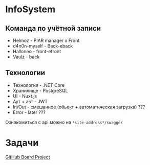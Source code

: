 # InfoSystem

## Команда по учётной записи
* Helmoz - PIAR manager x Front
* d4n0n-myself - Back-eback
* Halloneo - front-efront
* Vaulz - back

## Технологии
- Технология - .NET Core
- Хранилище - PostgreSQL
- UI - Nuxt.js
- Аут + авт - JWT
- In/Out - смешанное (обьект + автоматическая загрузка) ???
- Error - later ???

Ознакомиться с api можно на `*site-address*/swagger`

# Задачи
[GitHub Board Project](https://github.com/orgs/itis-anete/projects/3)
